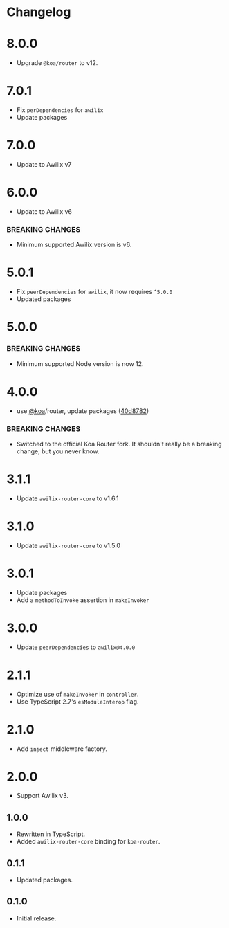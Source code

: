 # Changelog

# 8.0.0

* Upgrade `@koa/router` to v12.

# 7.0.1

* Fix `perDependencies` for `awilix`
* Update packages

# 7.0.0

* Update to Awilix v7

# 6.0.0

* Update to Awilix v6

### BREAKING CHANGES

* Minimum supported Awilix version is v6.

# 5.0.1

* Fix `peerDependencies` for `awilix`, it now requires `^5.0.0`
* Updated packages

# 5.0.0

### BREAKING CHANGES

* Minimum supported Node version is now 12.

# 4.0.0

* use [@koa](https://github.com/koa)/router, update packages ([40d8782](https://github.com/jeffijoe/awilix-koa/commit/40d8782))

### BREAKING CHANGES

* Switched to the official Koa Router fork. It shouldn't really be a breaking change, but you never know.

# 3.1.1

- Update `awilix-router-core` to v1.6.1

# 3.1.0

- Update `awilix-router-core` to v1.5.0

# 3.0.1

- Update packages
- Add a `methodToInvoke` assertion in `makeInvoker`

# 3.0.0

- Update `peerDependencies` to `awilix@4.0.0`

# 2.1.1

- Optimize use of `makeInvoker` in `controller`.
- Use TypeScript 2.7's `esModuleInterop` flag.

# 2.1.0

- Add `inject` middleware factory.

# 2.0.0

- Support Awilix v3.

## 1.0.0

- Rewritten in TypeScript.
- Added `awilix-router-core` binding for `koa-router`.

## 0.1.1

- Updated packages.

## 0.1.0

- Initial release.

